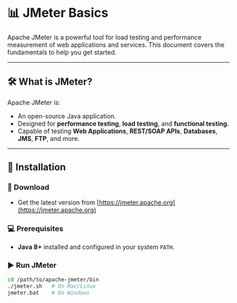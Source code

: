 # 📊 JMeter Basics

Apache JMeter is a powerful tool for load testing and performance measurement of web applications and services. This document covers the fundamentals to help you get started.

---

## 🛠️ What is JMeter?

Apache JMeter is:
- An open-source Java application.
- Designed for **performance testing**, **load testing**, and **functional testing**.
- Capable of testing **Web Applications**, **REST/SOAP APIs**, **Databases**, **JMS**, **FTP**, and more.

---

## 🧰 Installation

### 🔗 Download
- Get the latest version from [https://jmeter.apache.org](https://jmeter.apache.org)

### 💻 Prerequisites
- **Java 8+** installed and configured in your system `PATH`.

### ▶️ Run JMeter
```bash
cd /path/to/apache-jmeter/bin
./jmeter.sh   # On Mac/Linux
jmeter.bat    # On Windows
